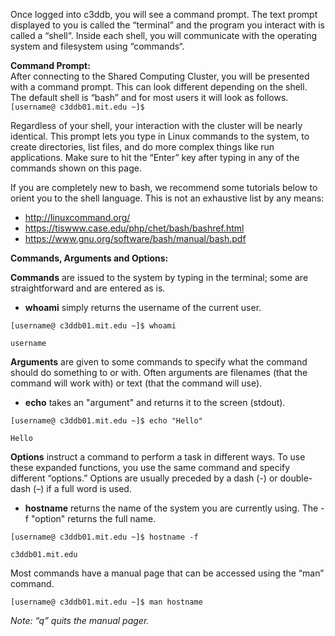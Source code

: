 Once logged into c3ddb, you will see a command prompt. The text prompt displayed to you is called the “terminal” and the program you interact with is called a “shell“. Inside each shell, you will communicate with the operating system and filesystem using “commands“. 

**Command Prompt:**                                                                                                     
After connecting to the Shared Computing Cluster, you will be presented with a command prompt. This can look different depending on the shell. The default shell is “bash” and for most users it will look as follows.               
`[username@ c3ddb01.mit.edu ~]$`

Regardless of your shell, your interaction with the cluster will be nearly identical. This prompt lets you type in Linux commands to the system, to create directories, list files, and do more complex things like run applications. Make sure to hit the “Enter” key after typing in any of the commands shown on this page.

If you are completely new to bash, we recommend some tutorials below to orient you to the shell language. This is not an exhaustive list by any means: 
* http://linuxcommand.org/
* https://tiswww.case.edu/php/chet/bash/bashref.html
* https://www.gnu.org/software/bash/manual/bash.pdf

                                                                                                                         
**Commands, Arguments and Options:**

**Commands** are issued to the system by typing in the terminal; some are straightforward and are entered as is.
* **whoami** simply returns the username of the current user.

`[username@ c3ddb01.mit.edu ~]$ whoami`

`username`

**Arguments** are given to some commands to specify what the command should do something to or with. Often arguments are filenames (that the command will work with) or text (that the command will use).
* **echo** takes an "argument" and returns it to the screen (stdout).

`[username@ c3ddb01.mit.edu ~]$ echo "Hello"`

`Hello`

**Options** instruct a command to perform a task in different ways. To use these expanded functions, you use the same command and specify different “options.” Options are usually preceded by a dash (-) or double-dash (–) if a full word is used.
* **hostname** returns the name of the system you are currently using. The -f "option" returns the full name.

`[username@ c3ddb01.mit.edu ~]$ hostname -f`

`c3ddb01.mit.edu`

Most commands have a manual page that can be accessed using the “man” command.

`[username@ c3ddb01.mit.edu ~]$ man hostname`
                                    
_Note: “q” quits the manual pager._